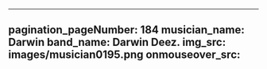 ------
pagination_pageNumber: 184
musician_name: Darwin
band_name: Darwin Deez.
img_src: images/musician0195.png
onmouseover_src: 
------